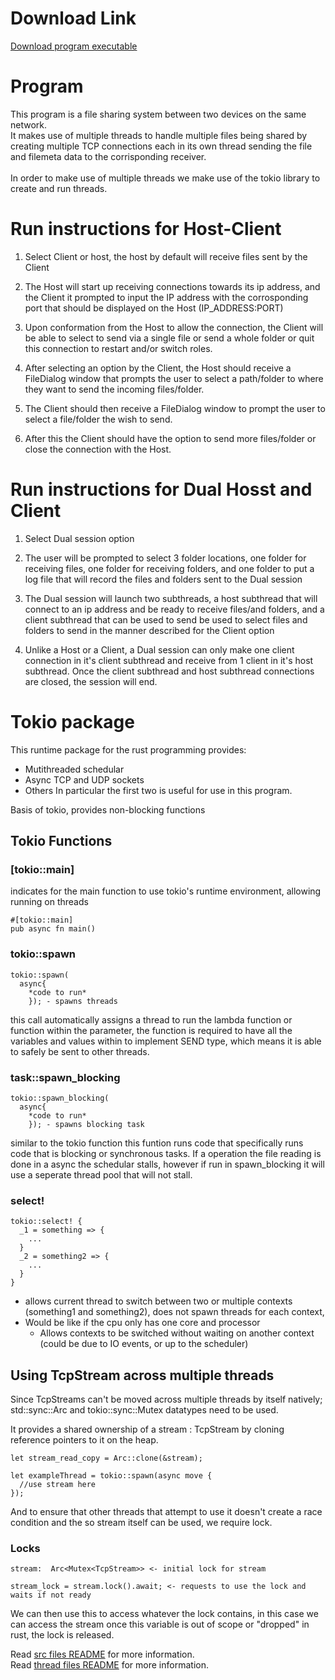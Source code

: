 <!-- ## ./src/main.rs
  Runs either host or client selected by user

## ./src/host.rs
  The running "server" of the first device,
  accepts all network addresses for now

## ./src/client.rs
  Connects to the server of the first device,
  connects via TCP IPv4 ip address -->

# Download Link
[Download program executable](https://github.com/JuicedCooky/p2p_file_transfer/tree/main/p2p.exe)

# Program
This program is a file sharing system between two devices on the same network. <br />
It makes use of multiple threads to handle multiple files being shared by creating multiple TCP connections each in its own thread sending the file and filemeta data to the corrisponding receiver.
<br /><br />
In order to make use of multiple threads we make use of the tokio library to create and run threads.

# Run instructions for Host-Client
1. Select Client or host, the host by default will receive files sent by the Client

2. The Host will start up receiving connections towards its ip address, and the Client it prompted to input the IP address with the corrosponding port that should be displayed on the Host (IP_ADDRESS:PORT)

3. Upon conformation from the Host to allow the connection, the Client will be able to select to send via a single file or send a whole folder or quit this connection to restart and/or switch roles. 

4. After selecting an option by the Client, the Host should receive a FileDialog window that prompts the user to select a path/folder to where they want to send the incoming files/folder.

5. The Client should then receive a FileDialog window to prompt the user to select a file/folder the wish to send.

6. After this the Client should have the option to send more files/folder or close the connection with the Host.

# Run instructions for Dual Hosst and Client

1. Select Dual session option

2. The user will be prompted to select 3 folder locations, one folder for receiving files, one folder for receiving folders, and one folder to put a log file that will record the files and folders sent to the Dual session

3. The Dual session will launch two subthreads, a host subthread that will connect to an ip address and be ready to receive files/and folders, and a client subthread that can be used to send be used to select files and folders to send in the manner described for the Client option

4. Unlike a Host or a Client, a Dual session can only make one client connection in it's client subthread and receive from 1 client in it's host subthread. Once the client subthread and host subthread connections are closed, the session will end.

# Tokio package
This runtime package for the rust programming provides:
  - Mutithreaded schedular
  - Async TCP and UDP sockets
  - Others
In particular the first two is useful for use in this program.

Basis of tokio, provides non-blocking functions

## Tokio Functions

### [tokio::main]
indicates for the main function to use tokio's runtime environment, allowing running on threads
```
#[tokio::main]
pub async fn main()
```

### tokio::spawn
```
tokio::spawn(
  async{
    *code to run*
    }); - spawns threads
```
this call automatically assigns a thread to run the lambda function or function within the parameter,
the function is required to have all the variables and values within to implement SEND type, which means it is able to safely be sent to other threads.

### task::spawn_blocking
```
tokio::spawn_blocking(
  async{
    *code to run*
    }); - spawns blocking task
```
similar to the tokio function this funtion runs code that specifically runs code that is blocking or synchronous tasks.
If a operation the file reading is done in a async the schedular stalls, however if run in spawn_blocking it will use a seperate thread pool that will not stall.


### select!
```
tokio::select! {
  _1 = something => {
    ...
  }
  _2 = something2 => {
    ...
  }
}
```
- allows current thread to switch between two or multiple contexts (something1 and something2), does not spawn threads for each context, 
- Would be like if the cpu only has one core and processor
  - Allows contexts to be switched without waiting on another context (could be due to IO events, or up to the scheduler)


## Using TcpStream across multiple threads
Since TcpStreams can't be moved across multiple threads by itself natively; std::sync::Arc and tokio::sync::Mutex datatypes need to be used.

It provides a shared ownership of a stream : TcpStream by cloning reference pointers to it on the heap.
```
let stream_read_copy = Arc::clone(&stream);

let exampleThread = tokio::spawn(async move {
  //use stream here
});
```

And to ensure that other threads that attempt to use it doesn't create a race condition and the so stream itself can be used, we require lock.

### Locks
```
stream:  Arc<Mutex<TcpStream>> <- initial lock for stream

stream_lock = stream.lock().await; <- requests to use the lock and waits if not ready
```
We can then use this to access whatever the lock contains, in this case we can access the stream once this variable is out of scope or "dropped" in rust, the lock is released.

Read [src files README](./src/) for more information.
<br />
Read [thread files README](./src/thread/) for more information.
